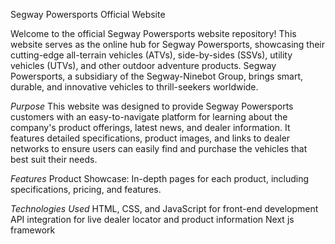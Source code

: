 


Segway Powersports Official Website

Welcome to the official Segway Powersports website repository! This website serves as the online hub for Segway Powersports, showcasing their cutting-edge all-terrain vehicles (ATVs), side-by-sides (SSVs), utility vehicles (UTVs), and other outdoor adventure products. Segway Powersports, a subsidiary of the Segway-Ninebot Group, brings smart, durable, and innovative vehicles to thrill-seekers worldwide.

*Purpose*
This website was designed to provide Segway Powersports customers with an easy-to-navigate platform for learning about the company's product offerings, latest news, and dealer information. It features detailed specifications, product images, and links to dealer networks to ensure users can easily find and purchase the vehicles that best suit their needs.

*Features*
Product Showcase: In-depth pages for each product, including specifications, pricing, and features.

*Technologies Used*
HTML, CSS, and JavaScript for front-end development
API integration for live dealer locator and product information
Next js framework
